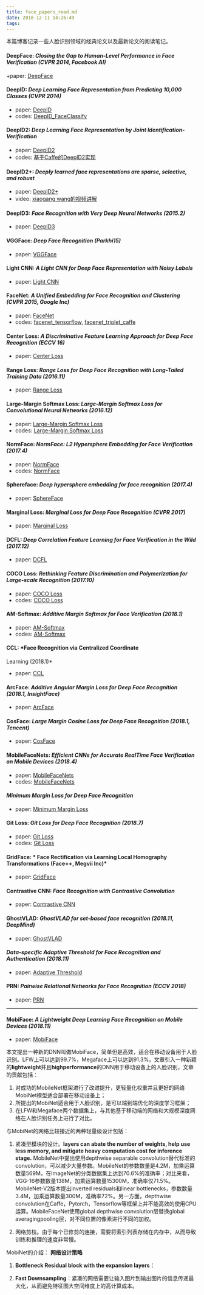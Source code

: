 ```yaml
---
title: face_papers_read.md
date: 2018-12-11 14:26:49
tags:
---
```

本篇博客记录一些人脸识别领域的经典论文以及最新论文的阅读笔记。

#### **DeepFace**: *Closing the Gap to Human-Level Performance in Face Verification (CVPR 2014, Facebook AI)*
+paper: [DeepFace](https://www.cs.toronto.edu/~ranzato/publications/taigman_cvpr14.pdf)

#### **DeepID**: *Deep Learning Face Representation from Predicting 10,000 Classes (CVPR 2014)*
+ paper: [DeepID](http://mmlab.ie.cuhk.edu.hk/pdf/YiSun_CVPR14.pdf)
+ codes: [DeepID_FaceClassify](https://github.com/stdcoutzyx/DeepID_FaceClassify)

#### **DeepID2**: *Deep Learning Face Representation by Joint Identification-Verification*
+ paper: [DeepID2](http://papers.nips.cc/paper/5416-analog-memories-in-a-balanced-rate-based-network-of-e-i-neurons)
+ codes: [基于Caffe的DeepID2实现](https://www.miaoerduo.com/deep-learning)

#### **DeepID2+**: *Deeply learned face representations are sparse, selective, and robust*
+ paper: [DeepID2+](http://arxiv.org/abs/1412.1265)
+ video: [xiaogang wang的视频讲解](http://research.microsoft.com/apps/video/?id=260023)

#### **DeepID3**: *Face Recognition with Very Deep Neural Networks (2015.2)*
+ paper: [DeepID3](https://arxiv.org/pdf/1502.00873v1.pdf)

#### **VGGFace**: *Deep Face Recognition (Parkhi15)*
+ paper: [VGGFace](https://www.robots.ox.ac.uk/~vgg/publications/2015/Parkhi15/parkhi15.pdf)

#### **Light CNN**: *A Light CNN for Deep Face Representation with Noisy Labels*
+ paper: [Light CNN](https://arxiv.org/pdf/1511.02683v4.pdf)

#### **FaceNet**: *A Unified Embedding for Face Recognition and Clustering (CVPR 2015, Google Inc)*
+ paper: [FaceNet](http://arxiv.org/abs/1503.03832)
+ codes: [facenet_tensorflow](https://github.com/davidsandberg/facenet), [facenet_triplet_caffe](https://github.com/hizhangp/triplet)

#### **Center Loss**: *A Discriminative Feature Learning Approach for Deep Face Recognition (ECCV 16)*
+ paper: [Center Loss](https://ydwen.github.io/papers/WenECCV16.pdf)

#### **Range Loss**: *Range Loss for Deep Face Recognition with Long-Tailed Training Data (2016.11)*
+ paper: [Range Loss](https://arxiv.org/pdf/1611.08976.pdf)

#### **Large-Margin Softmax Loss**: *Large-Margin Softmax Loss for Convolutional Neural Networks (2016.12)*
+ paper: [Large-Margin Softmax Loss](https://arxiv.org/pdf/1612.02295.pdf)
+ codes: [Large-Margin Softmax Loss](https://github.com/wy1iu/LargeMargin_Softmax_Loss)

#### **NormFace**: *NormFace: L2 Hypersphere Embedding for Face Verification (2017.4)*
+ paper: [NormFace](https://arxiv.org/pdf/1704.06369.pdf)
+ codes: [NormFace](https://github.com/happynear/NormFace)

#### **Sphereface**: *Deep hypersphere embedding for face recognition (2017.4)*
+ paper: [SphereFace](https://arxiv.org/pdf/1704.08063.pdf)

#### **Marginal Loss**: *Marginal Loss for Deep Face Recognition (CVPR 2017)*
+ paper: [Marginal Loss](https://ibug.doc.ic.ac.uk/media/uploads/documents/deng_marginal_loss_for_cvpr_2017_paper.pdf)

#### **DCFL**: *Deep Correlation Feature Learning for Face Verification in the Wild (2017.12)*
+ paper: [DCFL](http://bhchen.cn/paper/spl2017.pdf)

#### **COCO Loss**: *Rethinking Feature Discrimination and Polymerization for Large-scale Recognition (2017.10)*
+ paper: [COCO Loss](https://arxiv.org/pdf/1710.00870.pdf)
+ codes: [COCO Loss](https://github.com/sciencefans/coco_loss)

#### **AM-Softmax**: *Additive Margin Softmax for Face Verification (2018.1)*
+ paper: [AM-Softmax](https://arxiv.org/pdf/1801.05599.pdf)
+ codes: [AM-Softmax](https://github.com/happynear/AMSoftmax)

#### **CCL**: *Face Recognition via Centralized Coordinate
Learning (2018.1)*
+ paper: [CCL](https://arxiv.org/pdf/1801.05678.pdf)

#### **ArcFace**: *Additive Angular Margin Loss for Deep Face Recognition (2018.1, InsightFace)*
+ paper: [ArcFace](https://arxiv.org/pdf/1801.07698.pdf)

#### **CosFace**: *Large Margin Cosine Loss for Deep Face Recognition (2018.1, Tencent)*
+ paper: [CosFace](https://arxiv.org/pdf/1801.09414.pdf)

#### **MobileFaceNets**: *Efficient CNNs for Accurate RealTime Face Verification on Mobile Devices (2018.4)*
+ paper: [MobileFaceNets](https://arxiv.org/pdf/1804.07573v4.pdf)
+ codes: [MobileFaceNets](https://github.com/moli232777144/mobilefacenet-mxnet)

#### *Minimum Margin Loss for Deep Face Recognition*
+ paper: [Minimum Margin Loss](https://arxiv.org/pdf/1805.06741.pdf)

#### **Git Loss**: *Git Loss for Deep Face Recognition (2018.7)*
+ paper: [Git Loss](https://arxiv.org/pdf/1807.08512.pdf)
+ codes: [Git Loss](https://github.com/kjanjua26/Git-Loss-For-Deep-Face-Recognition)

#### **GridFace**: * Face Rectification via Learning Local Homography Transformations (Face++, Megvii Inc)*
+ paper: [GridFace](https://arxiv.org/pdf/1808.06210v1.pdf)

#### **Contrastive CNN**: *Face Recognition with Contrastive Convolution*
+ paper: [Contrastive CNN](http://openaccess.thecvf.com/content_ECCV_2018/papers/Chunrui_Han_Face_Recognition_with_ECCV_2018_paper.pdf)


#### **GhostVLAD**: *GhostVLAD for set-based face recognition (2018.11, DeepMind)*
+ paper: [GhostVLAD](https://arxiv.org/pdf/1810.09951.pdf)

#### *Data-specific Adaptive Threshold for Face Recognition and Authentication (2018.11)*
+ paper: [Adaptive Threshold](https://arxiv.org/pdf/1810.11160.pdf)

#### **PRN**: *Pairwise Relational Networks for Face Recognition (ECCV 2018)*
+ paper: [PRN](http://openaccess.thecvf.com/content_ECCV_2018/papers/Kang_Pairwise_Relational_Networks_ECCV_2018_paper.pdf)


---
#### **MobiFace**: *A Lightweight Deep Learning Face Recognition on Mobile Devices (2018.11)*
+ paper: [MobiFace](https://arxiv.org/pdf/1811.11080)

本文提出一种新的DNN叫做MobiFace，简单但是高效，适合在移动设备用于人脸识别。LFW上可以达到99.7%，Megaface上可以达到91.3%。文章引入一种新颖的**lightweight**并且**highperformance**的DNN用于移动设备上的人脸识别，文章的贡献包括：
1. 对成功的MobileNet框架进行了改进提升，更轻量化权重并且更好的网络MobiNet模型适合部署在移动设备上；
2. 所提出的MobiNet适合用于人脸识别，是可以端到端优化的深度学习框架；
3. 在LFW和Megaface两个数据集上，与其他基于移动端的网络和大规模深度网络在人脸识别任务上进行了对比。

与MobiNet的网络比较接近的两种轻量级设计包括：
1. 紧凑型模块的设计。**layers can abate the number of weights, help use less memory, and mitigate heavy computation cost for inference stage.** MobileNet中提出使用depthwise separable convolution替代标准的convolution，可以减少大量参数。MobileNet的参数数量是4.2M，加乘运算数量569M，在ImageNet的分类数据集上达到70.6%的准确率；对比来看，VGG-16参数数量138M，加乘运算数量15300M，准确率仅71.5%。MobileNet-V2版本提出inverted residuals和linear bottlenecks，参数数量3.4M，加乘运算数量300M，准确率72%。另一方面，depthwise convolution在Caffe，Pytorch，Tensorflow等框架上并不能高效的使用CPU运算。MobileFaceNet使用global depthwise convolution层替换global averagingpooling层，对不同位置的像素进行不同的加权。

2. 网络剪枝。由于每个已修剪的连接，需要将索引列表存储在内存中，从而导致训练和推理的速度非常慢。

MobiNet的介绍：
**网络设计策略**
1. **Bottleneck Residual block with the expansion layers**：

2. **Fast Downsampling**：紧凑的网络需要让输入图片到输出图片的信息传递最大化，从而避免特征图大空间维度上的高计算成本。
